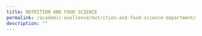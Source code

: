 ```yaml
---
title: NUTRITION AND FOOD SCIENCE
permalink: /academic-exellence/nutrition-and-food-science-department/
description: ""
---
```

